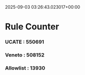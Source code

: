 2025-09-03 03:26:43.023017+00:00
# Rule Counter 
 ### UCATE : 550691

 ### Veneto : 508152

 ### Allowlist : 13930